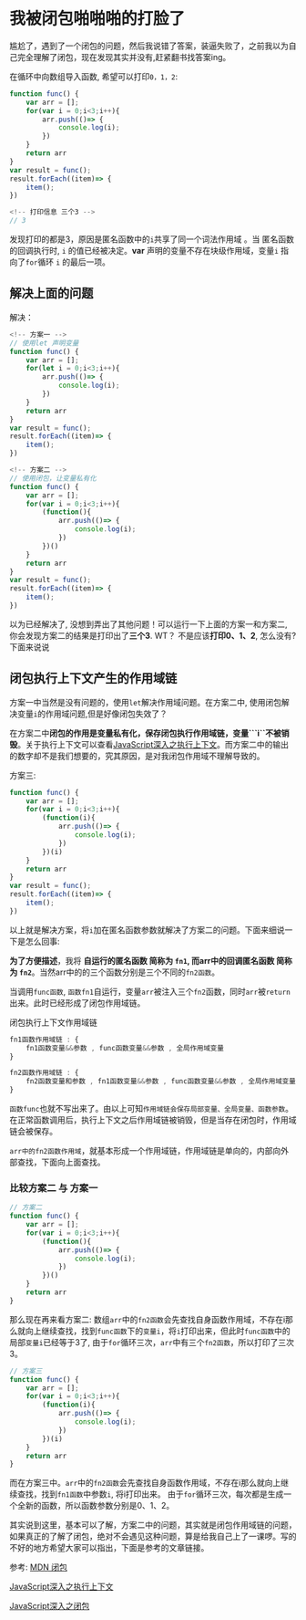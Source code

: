 # 我被闭包啪啪啪的打脸了

尴尬了，遇到了一个闭包的问题，然后我说错了答案，装逼失败了，之前我以为自己完全理解了闭包，现在发现其实并没有,赶紧翻书找答案ing。

在循环中向数组导入函数, 希望可以打印```0，1，2```:
```javascript
function func() {
    var arr = [];
    for(var i = 0;i<3;i++){
        arr.push(()=> {
            console.log(i);
        })
    }
    return arr
}
var result = func();
result.forEach((item)=> {
    item();
})

<!-- 打印信息 三个3 -->
// 3
```
发现打印的都是3，原因是匿名函数中的```i```共享了同一个词法作用域 。当 匿名函数 的回调执行时, ```i``` 的值已经被决定。**var** 声明的变量不存在块级作用域，变量```i``` 指向了```for```循环 ```i``` 的最后一项。

## 解决上面的问题

解决：
```javascript
<!-- 方案一 -->
// 使用let 声明变量
function func() {
    var arr = [];
    for(let i = 0;i<3;i++){
        arr.push(()=> {
            console.log(i);
        })
    }
    return arr
}
var result = func();
result.forEach((item)=> {
    item();
})

<!-- 方案二 -->
// 使用闭包，让变量私有化
function func() {
    var arr = [];
    for(var i = 0;i<3;i++){
        (function(){
            arr.push(()=> {
                console.log(i);
            })
        })()
    }
    return arr
}
var result = func();
result.forEach((item)=> {
    item();
})
```

以为已经解决了, 没想到弄出了其他问题！可以运行一下上面的方案一和方案二, 你会发现方案二的结果是打印出了**三个3**. WT？ 不是应该**打印0、1、2**, 怎么没有? 下面来说说

## 闭包执行上下文产生的作用域链

方案一中当然是没有问题的，使用```let```解决作用域问题。在方案二中, 使用闭包解决变量```i```的作用域问题,但是好像闭包失效了？

在方案二中**闭包的作用是变量私有化，保存闭包执行作用域链，变量```i``不被销毁**。关于执行上下文可以查看[JavaScript深入之执行上下文](https://github.com/mqyqingfeng/Blog/issues/8)。而方案二中的输出的数字却不是我们想要的，究其原因，是对我闭包作用域不理解导致的。

方案三:
```javascript
function func() {
    var arr = [];
    for(var i = 0;i<3;i++){
        (function(i){
            arr.push(()=> {
                console.log(i);
            })
        })(i)
    }
    return arr
}
var result = func();
result.forEach((item)=> {
    item();
})
```
以上就是解决方案，将```i```加在匿名函数参数就解决了方案二的问题。下面来细说一下是怎么回事:

**为了方便描述**，我将 **自运行的匿名函数 简称为 ```fn1```, 而arr中的回调匿名函数 简称为 ```fn2```**。当然arr中的的三个函数分别是三个不同的```fn2函数```。

当调用```func函数```, ```函数fn1```自运行，变量```arr```被注入三个```fn2```函数，同时```arr```被```return```出来。此时已经形成了闭包作用域链。

闭包执行上下文作用域链
```javascript
fn1函数作用域链 : {
    fn1函数变量&&参数 , func函数变量&&参数 , 全局作用域变量
}

fn2函数作用域链 : {
    fn2函数变量和参数 , fn1函数变量&&参数 , func函数变量&&参数 , 全局作用域变量
}
```
```函数func```也就不写出来了。由以上可知```作用域链会保存局部变量、全局变量、函数参数```。在正常函数调用后，执行上下文之后作用域链被销毁，但是当存在闭包时，作用域链会被保存。

```arr中的fn2函数作用域```，就基本形成一个作用域链，作用域链是单向的，内部向外部查找，下面向上面查找。

### 比较方案二 与 方案一

```javascript
// 方案二
function func() {
    var arr = [];
    for(var i = 0;i<3;i++){
        (function(){
            arr.push(()=> {
                console.log(i);
            })
        })()
    }
    return arr
}
```

那么现在再来看方案二: 数组```arr```中的```fn2函数```会先查找自身函数作用域，不存在i那么就向上继续查找，找到```func函数```下的```变量i```，将```i```打印出来，但此时```func函数```中的局部```变量i```已经等于3了, 由于```for```循环三次，```arr```中有三个```fn2函数```，所以打印了三次3。

```javascript
// 方案三
function func() {
    var arr = [];
    for(var i = 0;i<3;i++){
        (function(i){
            arr.push(()=> {
                console.log(i);
            })
        })(i)
    }
    return arr
}
```
而在方案三中。```arr```中的```fn2函数```会先查找自身函数作用域，不存在i那么就向上继续查找，找到```fn1函数```中参数```i```, 将i打印出来。 由于```for```循环三次，每次都是生成一个全新的函数，所以函数参数分别是0、1、2。

其实说到这里，基本可以了解，方案二中的问题，其实就是闭包作用域链的问题，如果真正的了解了闭包，绝对不会遇见这种问题，算是给我自己上了一课啰。写的不好的地方希望大家可以指出，下面是参考的文章链接。

参考: 
[MDN 闭包](https://developer.mozilla.org/zh-CN/docs/Web/JavaScript/Closures)

[JavaScript深入之执行上下文](https://github.com/mqyqingfeng/Blog/issues/8)

[JavaScript深入之闭包](https://github.com/mqyqingfeng/Blog/issues/9)
